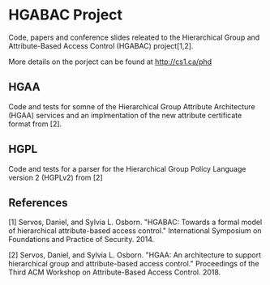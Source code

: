# HGABAC Project
Code, papers and conference slides releated to the Hierarchical Group and Attribute-Based Access Control (HGABAC) project\[1,2\].

More details on the porject can be found at http://cs1.ca/phd


## HGAA
Code and tests for somne of the Hierarchical Group Attribute Architecture (HGAA) services and an implmentation of the new attribute certificate format from \[2\].


## HGPL
Code and tests for a parser for the Hierarchical Group Policy Language version 2 (HGPLv2) from \[2\]



## References
\[1\] Servos, Daniel, and Sylvia L. Osborn. "HGABAC: Towards a formal model of hierarchical attribute-based access control." International Symposium on Foundations and Practice of Security. 2014.

\[2\] Servos, Daniel, and Sylvia L. Osborn. "HGAA: An architecture to support hierarchical group and attribute-based access control." Proceedings of the Third ACM Workshop on Attribute-Based Access Control. 2018.
